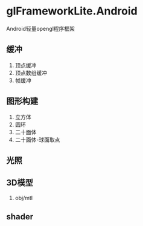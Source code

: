 # glFrameworkLite.Android
Android轻量opengl程序框架

## 缓冲
1. 顶点缓冲
2. 顶点数组缓冲
3. 帧缓冲

## 图形构建
1. 立方体
2. 圆环
3. 二十面体
4. 二十面体-球面取点

## 光照

## 3D模型
1. obj/mtl

## shader
